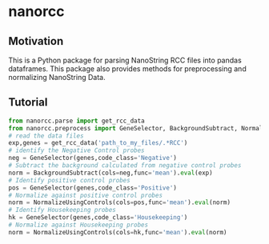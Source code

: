 # nanorcc
## Motivation
This is a Python package for parsing NanoString RCC files into pandas dataframes. 
This package also provides methods for preprocessing and normalizing NanoString Data.
## Tutorial
```python
from nanorcc.parse import get_rcc_data
from nanorcc.preprocess import GeneSelector, BackgroundSubtract, NormalizeUsingControls
# read the data files
exp,genes = get_rcc_data('path_to_my_files/.*RCC')
# identify the Negative Control probes
neg = GeneSelector(genes,code_class='Negative')
# Subtract the background calculated from negative control probes
norm = BackgroundSubtract(cols=neg,func='mean').eval(exp)
# Identify positive control probes
pos = GeneSelector(genes,code_class='Positive')
# Normalize against positive control probes
norm = NormalizeUsingControls(cols=pos,func='mean').eval(norm)
# Identify Housekeeping probes
hk = GeneSelector(genes,code_class='Housekeeping')
# Normalize against Housekeeping probes
norm = NormalizeUsingControls(cols=hk,func='mean').eval(norm)
```